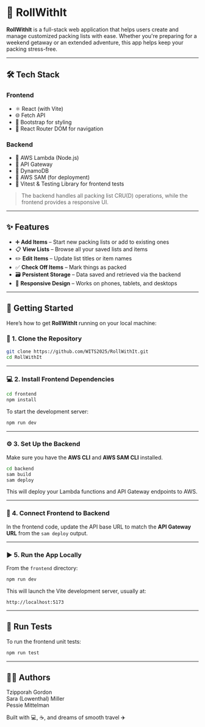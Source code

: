
# 🧳 RollWithIt

**RollWithIt** is a full-stack web application that helps users create and manage customized packing lists with ease. Whether you're preparing for a weekend getaway or an extended adventure, this app helps keep your packing stress-free.

---

## 🛠️ Tech Stack

### Frontend
- ⚛️ React (with Vite)
- 🌐 Fetch API
- 💅 Bootstrap for styling
- 🔀 React Router DOM for navigation

### Backend
- 🧩 AWS Lambda (Node.js)
- 🔗 API Gateway
- 📄 DynamoDB
- 🚀 AWS SAM (for deployment)
- 🧪 Vitest & Testing Library for frontend tests

> The backend handles all packing list CRU(D) operations, while the frontend provides a responsive UI.

---

## ✨ Features

- ➕ **Add Items** – Start new packing lists or add to existing ones  
- 📋 **View Lists** – Browse all your saved lists and items  
- ✏️ **Edit Items** – Update list titles or item names  
- ✅ **Check Off Items** – Mark things as packed  
- 🗃️ **Persistent Storage** – Data saved and retrieved via the backend  
- 📱 **Responsive Design** – Works on phones, tablets, and desktops  

---

## 🚀 Getting Started

Here’s how to get **RollWithIt** running on your local machine:

### 📁 1. Clone the Repository

```bash
git clone https://github.com/WITS2025/RollWithIt.git
cd RollWithIt
```

---

### 💻 2. Install Frontend Dependencies

```bash
cd frontend
npm install
```

To start the development server:

```bash
npm run dev
```

---

### ⚙️ 3. Set Up the Backend

Make sure you have the **AWS CLI** and **AWS SAM CLI** installed.

```bash
cd backend
sam build
sam deploy
```

This will deploy your Lambda functions and API Gateway endpoints to AWS.

---

### 🔌 4. Connect Frontend to Backend

In the frontend code, update the API base URL to match the **API Gateway URL** from the `sam deploy` output.

---

### ▶️ 5. Run the App Locally

From the `frontend` directory:

```bash
npm run dev
```

This will launch the Vite development server, usually at:

```
http://localhost:5173
```

---

## 🧪 Run Tests

To run the frontend unit tests:

```bash
npm run test
```

---

## 👩‍💻 Authors

Tzipporah Gordon  
Sara (Lowenthal) Miller  
Pessie Mittelman  

Built with 💻, ☕, and dreams of smooth travel ✈️
